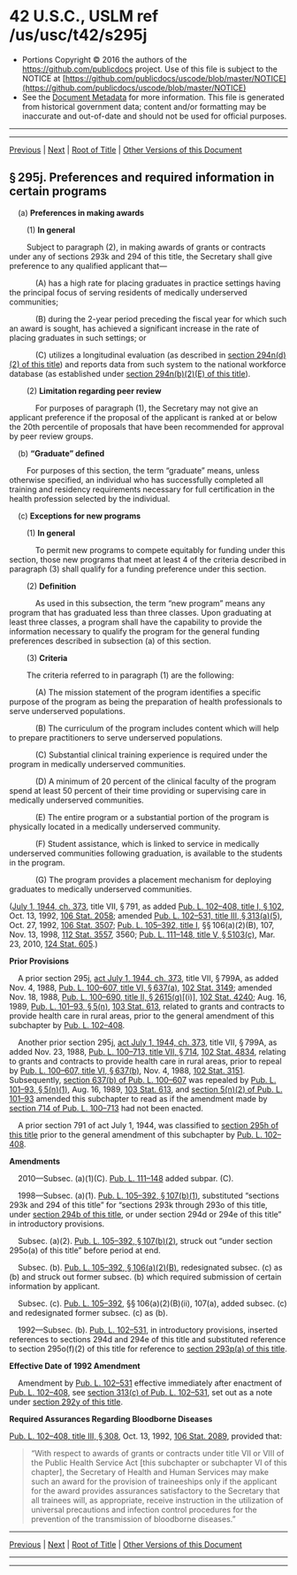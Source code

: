 ---
---

# 42 U.S.C., USLM ref /us/usc/t42/s295j

* Portions Copyright © 2016 the authors of the https://github.com/publicdocs project.
  Use of this file is subject to the NOTICE at [https://github.com/publicdocs/uscode/blob/master/NOTICE](https://github.com/publicdocs/uscode/blob/master/NOTICE)
* See the [Document Metadata](././../../../../../..//README.md) for more information.
  This file is generated from historical government data; content and/or formatting may be inaccurate and out-of-date and should not be used for official purposes.

----------
----------

[Previous](./../../../../../..//us/usc/t42/ch6A/schV/ptF/m__us_usc_t42_ch6A_schV_ptF.md) | [Next](./../../../../../..//us/usc/t42/ch6A/schV/ptF/m__us_usc_t42_s295k.md) | [Root of Title](./../../../../../../) | [Other Versions of this Document](https://publicdocs.github.io/go/links?ns=uslm&ref=%2Fus%2Fusc%2Ft42%2Fs295j)

## § 295j. Preferences and required information in certain programs

    (a) __Preferences in making awards__ 

        (1) __In general__ 

        Subject to paragraph (2), in making awards of grants or contracts under any of sections 293k and 294 of this title, the Secretary shall give preference to any qualified applicant that—

            (A) has a high rate for placing graduates in practice settings having the principal focus of serving residents of medically underserved communities;

            (B) during the 2-year period preceding the fiscal year for which such an award is sought, has achieved a significant increase in the rate of placing graduates in such settings; or

            (C) utilizes a longitudinal evaluation (as described in [section 294n(d)(2) of this title][/us/usc/t42/s294n/d/2]) and reports data from such system to the national workforce database (as established under [section 294n(b)(2)(E) of this title][/us/usc/t42/s294n/b/2/E]).

        (2) __Limitation regarding peer review__ 

            For purposes of paragraph (1), the Secretary may not give an applicant preference if the proposal of the applicant is ranked at or below the 20th percentile of proposals that have been recommended for approval by peer review groups.

    (b) __“Graduate” defined__ 

        For purposes of this section, the term “graduate” means, unless otherwise specified, an individual who has successfully completed all training and residency requirements necessary for full certification in the health profession selected by the individual.

    (c) __Exceptions for new programs__ 

        (1) __In general__ 

            To permit new programs to compete equitably for funding under this section, those new programs that meet at least 4 of the criteria described in paragraph (3) shall qualify for a funding preference under this section.

        (2) __Definition__ 

            As used in this subsection, the term “new program” means any program that has graduated less than three classes. Upon graduating at least three classes, a program shall have the capability to provide the information necessary to qualify the program for the general funding preferences described in subsection (a) of this section.

        (3) __Criteria__ 

        The criteria referred to in paragraph (1) are the following:

            (A) The mission statement of the program identifies a specific purpose of the program as being the preparation of health professionals to serve underserved populations.

            (B) The curriculum of the program includes content which will help to prepare practitioners to serve underserved populations.

            (C) Substantial clinical training experience is required under the program in medically underserved communities.

            (D) A minimum of 20 percent of the clinical faculty of the program spend at least 50 percent of their time providing or supervising care in medically underserved communities.

            (E) The entire program or a substantial portion of the program is physically located in a medically underserved community.

            (F) Student assistance, which is linked to service in medically underserved communities following graduation, is available to the students in the program.

            (G) The program provides a placement mechanism for deploying graduates to medically underserved communities.

([July 1, 1944, ch. 373][/us/act/1944-07-01/ch373], title VII, § 791, as added [Pub. L. 102–408, title I, § 102][/us/pl/102/408/s102], Oct. 13, 1992, [106 Stat. 2058][/us/stat/106/2058]; amended [Pub. L. 102–531, title III, § 313(a)(5)][/us/pl/102/531/s313/a/5], Oct. 27, 1992, [106 Stat. 3507][/us/stat/106/3507]; [Pub. L. 105–392, title I][/us/pl/105/392], §§ 106(a)(2)(B), 107, Nov. 13, 1998, [112 Stat. 3557][/us/stat/112/3557], 3560; [Pub. L. 111–148, title V, § 5103(c)][/us/pl/111/148/s5103/c], Mar. 23, 2010, [124 Stat. 605][/us/stat/124/605].)

 __Prior Provisions__ 

    A prior section 295j, [act July 1, 1944, ch. 373][/us/act/1944-07-01/ch373], title VII, § 799A, as added Nov. 4, 1988, [Pub. L. 100–607, title VI, § 637(a)][/us/pl/100/607/s637/a], [102 Stat. 3149][/us/stat/102/3149]; amended Nov. 18, 1988, [Pub. L. 100–690, title II, § 2615(g)][/us/pl/100/690/s2615/g]\[(i)\], [102 Stat. 4240][/us/stat/102/4240]; Aug. 16, 1989, [Pub. L. 101–93, § 5(n)][/us/pl/101/93/s5/n], [103 Stat. 613][/us/stat/103/613], related to grants and contracts to provide health care in rural areas, prior to the general amendment of this subchapter by [Pub. L. 102–408][/us/pl/102/408].

    Another prior section 295j, [act July 1, 1944, ch. 373][/us/act/1944-07-01/ch373], title VII, § 799A, as added Nov. 23, 1988, [Pub. L. 100–713, title VII, § 714][/us/pl/100/713/s714], [102 Stat. 4834][/us/stat/102/4834], relating to grants and contracts to provide health care in rural areas, prior to repeal by [Pub. L. 100–607, title VI, § 637(b)][/us/pl/100/607/s637/b], Nov. 4, 1988, [102 Stat. 3151][/us/stat/102/3151]. Subsequently, [section 637(b) of Pub. L. 100–607][/us/pl/100/607/s637/b] was repealed by [Pub. L. 101–93, § 5(n)(1)][/us/pl/101/93/s5/n/1], Aug. 16, 1989, [103 Stat. 613][/us/stat/103/613], and [section 5(n)(2) of Pub. L. 101–93][/us/pl/101/93/s5/n/2] amended this subchapter to read as if the amendment made by [section 714 of Pub. L. 100–713][/us/pl/100/713/s714] had not been enacted.

    A prior section 791 of act July 1, 1944, was classified to [section 295h of this title][/us/usc/t42/s295h] prior to the general amendment of this subchapter by [Pub. L. 102–408][/us/pl/102/408].

 __Amendments__ 

    2010—Subsec. (a)(1)(C). [Pub. L. 111–148][/us/pl/111/148] added subpar. (C).

    1998—Subsec. (a)(1). [Pub. L. 105–392, § 107(b)(1)][/us/pl/105/392/s107/b/1], substituted “sections 293k and 294 of this title” for “sections 293k through 293o of this title, under [section 294b of this title][/us/usc/t42/s294b], or under section 294d or 294e of this title” in introductory provisions.

    Subsec. (a)(2). [Pub. L. 105–392, § 107(b)(2)][/us/pl/105/392/s107/b/2], struck out “under section 295o(a) of this title” before period at end.

    Subsec. (b). [Pub. L. 105–392, § 106(a)(2)(B)][/us/pl/105/392/s106/a/2/B], redesignated subsec. (c) as (b) and struck out former subsec. (b) which required submission of certain information by applicant.

    Subsec. (c). [Pub. L. 105–392][/us/pl/105/392], §§ 106(a)(2)(B)(ii), 107(a), added subsec. (c) and redesignated former subsec. (c) as (b).

    1992—Subsec. (b). [Pub. L. 102–531][/us/pl/102/531], in introductory provisions, inserted references to sections 294d and 294e of this title and substituted reference to section 295o(f)(2) of this title for reference to [section 293p(a) of this title][/us/usc/t42/s293p/a].

 __Effective Date of 1992 Amendment__ 

    Amendment by [Pub. L. 102–531][/us/pl/102/531] effective immediately after enactment of [Pub. L. 102–408][/us/pl/102/408], see [section 313(c) of Pub. L. 102–531][/us/pl/102/531/s313/c], set out as a note under [section 292y of this title][/us/usc/t42/s292y].

 __Required Assurances Regarding Bloodborne Diseases__ 

[Pub. L. 102–408, title III, § 308][/us/pl/102/408/s308], Oct. 13, 1992, [106 Stat. 2089][/us/stat/106/2089], provided that: 

> “With respect to awards of grants or contracts under title VII or VIII of the Public Health Service Act \[this subchapter or subchapter VI of this chapter\], the Secretary of Health and Human Services may make such an award for the provision of traineeships only if the applicant for the award provides assurances satisfactory to the Secretary that all trainees will, as appropriate, receive instruction in the utilization of universal precautions and infection control procedures for the prevention of the transmission of bloodborne diseases.”

----------

[Previous](./../../../../../..//us/usc/t42/ch6A/schV/ptF/m__us_usc_t42_ch6A_schV_ptF.md) | [Next](./../../../../../..//us/usc/t42/ch6A/schV/ptF/m__us_usc_t42_s295k.md) | [Root of Title](./../../../../../../) | [Other Versions of this Document](https://publicdocs.github.io/go/links?ns=uslm&ref=%2Fus%2Fusc%2Ft42%2Fs295j)

----------
----------

[/us/usc/t42/s294n/d/2]: https://publicdocs.github.io/go/links?ns=uslm&ref=%2Fus%2Fusc%2Ft42%2Fs294n%2Fd%2F2
[/us/usc/t42/s294n/b/2/E]: https://publicdocs.github.io/go/links?ns=uslm&ref=%2Fus%2Fusc%2Ft42%2Fs294n%2Fb%2F2%2FE
[/us/act/1944-07-01/ch373]: https://publicdocs.github.io/go/links?ns=uslm&ref=%2Fus%2Fact%2F1944-07-01%2Fch373
[/us/pl/102/408/s102]: https://publicdocs.github.io/go/links?ns=uslm&ref=%2Fus%2Fpl%2F102%2F408%2Fs102
[/us/stat/106/2058]: https://publicdocs.github.io/go/links?ns=uslm&ref=%2Fus%2Fstat%2F106%2F2058
[/us/pl/102/531/s313/a/5]: https://publicdocs.github.io/go/links?ns=uslm&ref=%2Fus%2Fpl%2F102%2F531%2Fs313%2Fa%2F5
[/us/stat/106/3507]: https://publicdocs.github.io/go/links?ns=uslm&ref=%2Fus%2Fstat%2F106%2F3507
[/us/pl/105/392]: https://publicdocs.github.io/go/links?ns=uslm&ref=%2Fus%2Fpl%2F105%2F392
[/us/stat/112/3557]: https://publicdocs.github.io/go/links?ns=uslm&ref=%2Fus%2Fstat%2F112%2F3557
[/us/pl/111/148/s5103/c]: https://publicdocs.github.io/go/links?ns=uslm&ref=%2Fus%2Fpl%2F111%2F148%2Fs5103%2Fc
[/us/stat/124/605]: https://publicdocs.github.io/go/links?ns=uslm&ref=%2Fus%2Fstat%2F124%2F605
[/us/act/1944-07-01/ch373]: https://publicdocs.github.io/go/links?ns=uslm&ref=%2Fus%2Fact%2F1944-07-01%2Fch373
[/us/pl/100/607/s637/a]: https://publicdocs.github.io/go/links?ns=uslm&ref=%2Fus%2Fpl%2F100%2F607%2Fs637%2Fa
[/us/stat/102/3149]: https://publicdocs.github.io/go/links?ns=uslm&ref=%2Fus%2Fstat%2F102%2F3149
[/us/pl/100/690/s2615/g]: https://publicdocs.github.io/go/links?ns=uslm&ref=%2Fus%2Fpl%2F100%2F690%2Fs2615%2Fg
[/us/stat/102/4240]: https://publicdocs.github.io/go/links?ns=uslm&ref=%2Fus%2Fstat%2F102%2F4240
[/us/pl/101/93/s5/n]: https://publicdocs.github.io/go/links?ns=uslm&ref=%2Fus%2Fpl%2F101%2F93%2Fs5%2Fn
[/us/stat/103/613]: https://publicdocs.github.io/go/links?ns=uslm&ref=%2Fus%2Fstat%2F103%2F613
[/us/pl/102/408]: https://publicdocs.github.io/go/links?ns=uslm&ref=%2Fus%2Fpl%2F102%2F408
[/us/act/1944-07-01/ch373]: https://publicdocs.github.io/go/links?ns=uslm&ref=%2Fus%2Fact%2F1944-07-01%2Fch373
[/us/pl/100/713/s714]: https://publicdocs.github.io/go/links?ns=uslm&ref=%2Fus%2Fpl%2F100%2F713%2Fs714
[/us/stat/102/4834]: https://publicdocs.github.io/go/links?ns=uslm&ref=%2Fus%2Fstat%2F102%2F4834
[/us/pl/100/607/s637/b]: https://publicdocs.github.io/go/links?ns=uslm&ref=%2Fus%2Fpl%2F100%2F607%2Fs637%2Fb
[/us/stat/102/3151]: https://publicdocs.github.io/go/links?ns=uslm&ref=%2Fus%2Fstat%2F102%2F3151
[/us/pl/100/607/s637/b]: https://publicdocs.github.io/go/links?ns=uslm&ref=%2Fus%2Fpl%2F100%2F607%2Fs637%2Fb
[/us/pl/101/93/s5/n/1]: https://publicdocs.github.io/go/links?ns=uslm&ref=%2Fus%2Fpl%2F101%2F93%2Fs5%2Fn%2F1
[/us/stat/103/613]: https://publicdocs.github.io/go/links?ns=uslm&ref=%2Fus%2Fstat%2F103%2F613
[/us/pl/101/93/s5/n/2]: https://publicdocs.github.io/go/links?ns=uslm&ref=%2Fus%2Fpl%2F101%2F93%2Fs5%2Fn%2F2
[/us/pl/100/713/s714]: https://publicdocs.github.io/go/links?ns=uslm&ref=%2Fus%2Fpl%2F100%2F713%2Fs714
[/us/usc/t42/s295h]: https://publicdocs.github.io/go/links?ns=uslm&ref=%2Fus%2Fusc%2Ft42%2Fs295h
[/us/pl/102/408]: https://publicdocs.github.io/go/links?ns=uslm&ref=%2Fus%2Fpl%2F102%2F408
[/us/pl/111/148]: https://publicdocs.github.io/go/links?ns=uslm&ref=%2Fus%2Fpl%2F111%2F148
[/us/pl/105/392/s107/b/1]: https://publicdocs.github.io/go/links?ns=uslm&ref=%2Fus%2Fpl%2F105%2F392%2Fs107%2Fb%2F1
[/us/usc/t42/s294b]: https://publicdocs.github.io/go/links?ns=uslm&ref=%2Fus%2Fusc%2Ft42%2Fs294b
[/us/pl/105/392/s107/b/2]: https://publicdocs.github.io/go/links?ns=uslm&ref=%2Fus%2Fpl%2F105%2F392%2Fs107%2Fb%2F2
[/us/pl/105/392/s106/a/2/B]: https://publicdocs.github.io/go/links?ns=uslm&ref=%2Fus%2Fpl%2F105%2F392%2Fs106%2Fa%2F2%2FB
[/us/pl/105/392]: https://publicdocs.github.io/go/links?ns=uslm&ref=%2Fus%2Fpl%2F105%2F392
[/us/pl/102/531]: https://publicdocs.github.io/go/links?ns=uslm&ref=%2Fus%2Fpl%2F102%2F531
[/us/usc/t42/s293p/a]: https://publicdocs.github.io/go/links?ns=uslm&ref=%2Fus%2Fusc%2Ft42%2Fs293p%2Fa
[/us/pl/102/531]: https://publicdocs.github.io/go/links?ns=uslm&ref=%2Fus%2Fpl%2F102%2F531
[/us/pl/102/408]: https://publicdocs.github.io/go/links?ns=uslm&ref=%2Fus%2Fpl%2F102%2F408
[/us/pl/102/531/s313/c]: https://publicdocs.github.io/go/links?ns=uslm&ref=%2Fus%2Fpl%2F102%2F531%2Fs313%2Fc
[/us/usc/t42/s292y]: https://publicdocs.github.io/go/links?ns=uslm&ref=%2Fus%2Fusc%2Ft42%2Fs292y
[/us/pl/102/408/s308]: https://publicdocs.github.io/go/links?ns=uslm&ref=%2Fus%2Fpl%2F102%2F408%2Fs308
[/us/stat/106/2089]: https://publicdocs.github.io/go/links?ns=uslm&ref=%2Fus%2Fstat%2F106%2F2089



